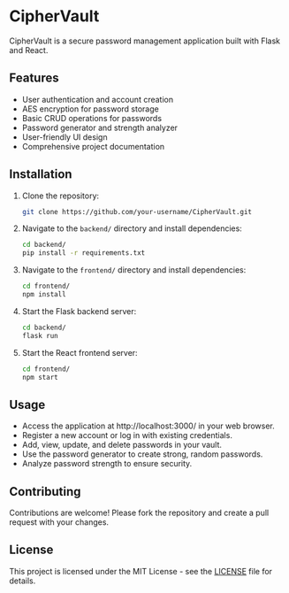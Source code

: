 # CipherVault

CipherVault is a secure password management application built with Flask and React.

## Features

- User authentication and account creation
- AES encryption for password storage
- Basic CRUD operations for passwords
- Password generator and strength analyzer
- User-friendly UI design
- Comprehensive project documentation

## Installation

1. Clone the repository:

    ```bash
    git clone https://github.com/your-username/CipherVault.git
    ```

2. Navigate to the `backend/` directory and install dependencies:

    ```bash
    cd backend/
    pip install -r requirements.txt
    ```

3. Navigate to the `frontend/` directory and install dependencies:

    ```bash
    cd frontend/
    npm install
    ```

4. Start the Flask backend server:

    ```bash
    cd backend/
    flask run
    ```

5. Start the React frontend server:

    ```bash
    cd frontend/
    npm start
    ```

## Usage

- Access the application at http://localhost:3000/ in your web browser.
- Register a new account or log in with existing credentials.
- Add, view, update, and delete passwords in your vault.
- Use the password generator to create strong, random passwords.
- Analyze password strength to ensure security.

## Contributing

Contributions are welcome! Please fork the repository and create a pull request with your changes.

## License

This project is licensed under the MIT License - see the [LICENSE](LICENSE) file for details.
